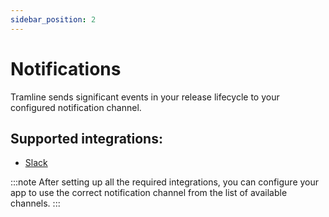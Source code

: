```yaml
---
sidebar_position: 2
---
```


# Notifications

Tramline sends significant events in your release lifecycle to your configured notification channel.

## Supported integrations:

- [Slack](slack)

:::note
After setting up all the required integrations, you can configure your app to use the correct notification channel from the list of available channels.
:::
